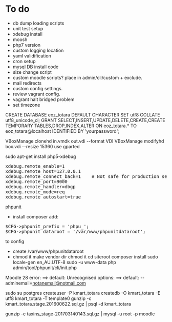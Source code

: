 # To do
* db dump loading scripts
* unit test setup
* xdebug install
* moosh
* php7 version
* custom logging location
* yaml validification
* cron setup
* mysql DB install code
* size change script
* custom moodle scripts? place in admin/cli/custom + exclude.
* mail redirects
* custom config settings.
* review vagrant config.
* vagrant halt bridged problem
* set timezone

CREATE DATABASE eoz_totara DEFAULT CHARACTER SET utf8 COLLATE utf8_unicode_ci;
GRANT SELECT,INSERT,UPDATE,DELETE,CREATE,CREATE TEMPORARY TABLES,DROP,INDEX,ALTER ON eoz_totara.* TO eoz_totara@localhost IDENTIFIED BY 'yourpassword';


VBoxManage clonehd in.vmdk out.vdi --format VDI
VBoxManage modifyhd box.vdi --resize 15360
use gparted


sudo apt-get install php5-xdebug
<pre>
xdebug.remote_enable=1
xdebug.remote_host=127.0.0.1
xdebug.remote_connect_back=1    # Not safe for production servers
xdebug.remote_port=9000
xdebug.remote_handler=dbgp
xdebug.remote_mode=req
xdebug.remote_autostart=true
</pre>



phpunit
* install composer
add:
<pre>
$CFG->phpunit_prefix = 'phpu_';
$CFG->phpunit_dataroot = '/var/www/phpunitdataroot';
</pre>
to config
* create /var/www/phpunitdataroot
* chmod it
make vendor dir
chmod it
cd siteroot
composer install
sudo locale-gen en_AU.UTF-8
sudo -u www-data php admin/tool/phpunit/cli/init.php


Moodle 28 error: ==> default: Unrecognised options:
==> default:   --adminemail=notanemail@notmail.com

sudo su postgres
createuser -P kmart_totara
createdb -O kmart_totara -E utf8 kmart_totara -T template0
gunzip -c kmart_totara.stage.201600622.sql.gz | psql -d kmart_totara


gunzip -c taxins_stage-201703140143.sql.gz | mysql -u root -p moodle